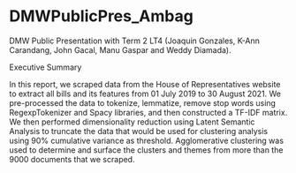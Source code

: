# DMWPublicPres_Ambag
DMW Public Presentation with Term 2 LT4 (Joaquin Gonzales, K-Ann Carandang, John Gacal, Manu Gaspar and Weddy Diamada).


Executive Summary

In this report, we scraped data from the House of Representatives website to extract all bills and its features from 01 July 2019 to 30 August 2021. We pre-processed the data to tokenize, lemmatize, remove stop words using RegexpTokenizer and Spacy libraries, and then constructed a TF-IDF matrix. We then performed dimensionality reduction using Latent Semantic Analysis to truncate the data that would be used for clustering analysis using 90% cumulative variance as threshold. Agglomerative clustering was used to determine and surface the clusters and themes from more than the 9000 documents that we scraped.
